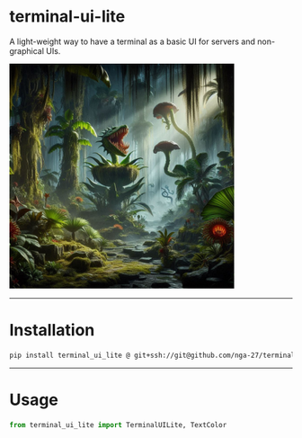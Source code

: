 # terminal-ui-lite
A light-weight way to have a terminal as a basic UI for servers and non-graphical UIs.

<img src="static/jungle_for_terminal.jpeg" alt="jungle out there" width=400 />

---

# Installation

```sh
pip install terminal_ui_lite @ git+ssh://git@github.com/nga-27/terminal-ui-lite.git@v0.2.0
```

---

# Usage

```python
from terminal_ui_lite import TerminalUILite, TextColor

```
